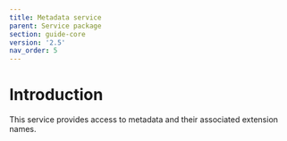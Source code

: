 ```yaml
---
title: Metadata service
parent: Service package
section: guide-core
version: '2.5'
nav_order: 5
---
```

# Introduction

This service provides access to metadata and their associated extension
names.
